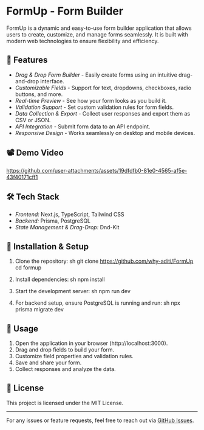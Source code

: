 # FormUp - Form Builder

FormUp is a dynamic and easy-to-use form builder application that allows users to create, customize, and manage forms seamlessly. It is built with modern web technologies to ensure flexibility and efficiency.

## 🚀 Features

- *Drag & Drop Form Builder* - Easily create forms using an intuitive drag-and-drop interface.
- *Customizable Fields* - Support for text, dropdowns, checkboxes, radio buttons, and more.
- *Real-time Preview* - See how your form looks as you build it.
- *Validation Support* - Set custom validation rules for form fields.
- *Data Collection & Export* - Collect user responses and export them as CSV or JSON.
- *API Integration* - Submit form data to an API endpoint.
- *Responsive Design* - Works seamlessly on desktop and mobile devices.

## 📽 Demo Video
  https://github.com/user-attachments/assets/19dfdfb0-81e0-4565-af5e-43f40171cff1


## 🛠 Tech Stack

- *Frontend:* Next.js, TypeScript, Tailwind CSS
- *Backend:* Prisma, PostgreSQL
- *State Management & Drag-Drop:* Dnd-Kit

## 🔧 Installation & Setup

1. Clone the repository:
   sh
   git clone https://github.com/why-aditi/FormUp
   cd formup
   
2. Install dependencies:
   sh
   npm install
   
3. Start the development server:
   sh
   npm run dev
   
4. For backend setup, ensure PostgreSQL is running and run:
   sh
   npx prisma migrate dev

## 📌 Usage

1. Open the application in your browser (http://localhost:3000).
2. Drag and drop fields to build your form.
3. Customize field properties and validation rules.
4. Save and share your form.
5. Collect responses and analyze the data.

## 📄 License

This project is licensed under the MIT License.

---

For any issues or feature requests, feel free to reach out via [GitHub Issues](https://github.com/yourusername/formup/issues).
